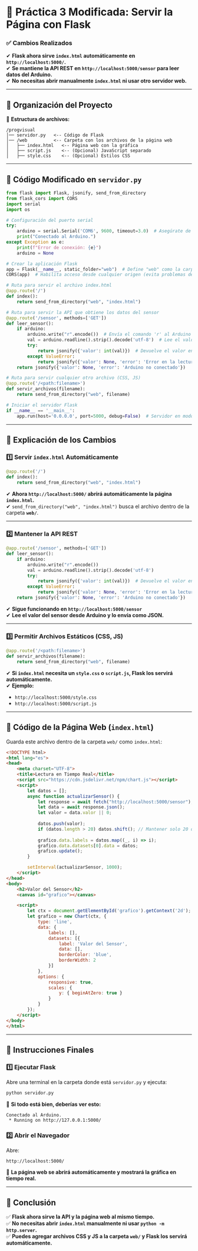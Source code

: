 # **🔧 Práctica 3 Modificada: Servir la Página con Flask**
### **✅ Cambios Realizados**
✔ **Flask ahora sirve `index.html` automáticamente en `http://localhost:5000/`.**  
✔ **Se mantiene la API REST en `http://localhost:5000/sensor` para leer datos del Arduino.**  
✔ **No necesitas abrir manualmente `index.html` ni usar otro servidor web.**

---

## **📂 Organización del Proyecto**
📁 **Estructura de archivos:**
```
/progvisual
│── servidor.py   <-- Código de Flask
│── /web          <-- Carpeta con los archivos de la página web
│   ├── index.html   <-- Página web con la gráfica
│   ├── script.js    <-- (Opcional) JavaScript separado
│   ├── style.css    <-- (Opcional) Estilos CSS
```

---

## **📌 Código Modificado en `servidor.py`**
```python
from flask import Flask, jsonify, send_from_directory
from flask_cors import CORS
import serial
import os

# Configuración del puerto serial
try:
    arduino = serial.Serial('COM6', 9600, timeout=3.0)  # Asegúrate de cambiar el puerto según tu sistema
    print("Conectado al Arduino.")
except Exception as e:
    print(f"Error de conexión: {e}")
    arduino = None

# Crear la aplicación Flask
app = Flask(__name__, static_folder="web")  # Define "web" como la carpeta de archivos estáticos
CORS(app)  # Habilita acceso desde cualquier origen (evita problemas de CORS)

# Ruta para servir el archivo index.html
@app.route('/')
def index():
    return send_from_directory("web", "index.html")

# Ruta para servir la API que obtiene los datos del sensor
@app.route('/sensor', methods=['GET'])
def leer_sensor():
    if arduino:
        arduino.write("r".encode())  # Envía el comando 'r' al Arduino
        val = arduino.readline().strip().decode('utf-8')  # Lee el valor del sensor
        try:
            return jsonify({'valor': int(val)})  # Devuelve el valor en formato JSON
        except ValueError:
            return jsonify({'valor': None, 'error': 'Error en la lectura'})
    return jsonify({'valor': None, 'error': 'Arduino no conectado'})

# Ruta para servir cualquier otro archivo (CSS, JS)
@app.route('/<path:filename>')
def servir_archivos(filename):
    return send_from_directory("web", filename)

# Iniciar el servidor Flask
if __name__ == '__main__':
    app.run(host='0.0.0.0', port=5000, debug=False)  # Servidor en modo producción
```

---

## **📜 Explicación de los Cambios**
### **1️⃣ Servir `index.html` Automáticamente**
```python
@app.route('/')
def index():
    return send_from_directory("web", "index.html")
```
✔ **Ahora `http://localhost:5000/` abrirá automáticamente la página `index.html`.**  
✔ `send_from_directory("web", "index.html")` busca el archivo dentro de la carpeta **`web/`**.

---

### **2️⃣ Mantener la API REST**
```python
@app.route('/sensor', methods=['GET'])
def leer_sensor():
    if arduino:
        arduino.write("r".encode())
        val = arduino.readline().strip().decode('utf-8')
        try:
            return jsonify({'valor': int(val)})  # Devuelve el valor en JSON
        except ValueError:
            return jsonify({'valor': None, 'error': 'Error en la lectura'})
    return jsonify({'valor': None, 'error': 'Arduino no conectado'})
```
✔ **Sigue funcionando en `http://localhost:5000/sensor`**  
✔ **Lee el valor del sensor desde Arduino y lo envía como JSON.**

---

### **3️⃣ Permitir Archivos Estáticos (CSS, JS)**
```python
@app.route('/<path:filename>')
def servir_archivos(filename):
    return send_from_directory("web", filename)
```
✔ **Si `index.html` necesita un `style.css` o `script.js`, Flask los servirá automáticamente.**  
✔ **Ejemplo:**  
   - `http://localhost:5000/style.css`  
   - `http://localhost:5000/script.js`

---

## **📌 Código de la Página Web (`index.html`)**
Guarda este archivo dentro de la carpeta `web/` como `index.html`:

```html
<!DOCTYPE html>
<html lang="es">
<head>
    <meta charset="UTF-8">
    <title>Lectura en Tiempo Real</title>
    <script src="https://cdn.jsdelivr.net/npm/chart.js"></script>
    <script>
        let datos = [];
        async function actualizarSensor() {
            let response = await fetch("http://localhost:5000/sensor");
            let data = await response.json();
            let valor = data.valor || 0;
            
            datos.push(valor);
            if (datos.length > 20) datos.shift(); // Mantener solo 20 datos en pantalla
            
            grafico.data.labels = datos.map((_, i) => i);
            grafico.data.datasets[0].data = datos;
            grafico.update();
        }

        setInterval(actualizarSensor, 1000);
    </script>
</head>
<body>
    <h2>Valor del Sensor</h2>
    <canvas id="grafico"></canvas>

    <script>
        let ctx = document.getElementById('grafico').getContext('2d');
        let grafico = new Chart(ctx, {
            type: 'line',
            data: {
                labels: [],
                datasets: [{
                    label: 'Valor del Sensor',
                    data: [],
                    borderColor: 'blue',
                    borderWidth: 2
                }]
            },
            options: {
                responsive: true,
                scales: {
                    y: { beginAtZero: true }
                }
            }
        });
    </script>
</body>
</html>
```

---

## **📌 Instrucciones Finales**
### **1️⃣ Ejecutar Flask**
Abre una terminal en la carpeta donde está `servidor.py` y ejecuta:
```sh
python servidor.py
```
📌 **Si todo está bien, deberías ver esto:**
```
Conectado al Arduino.
 * Running on http://127.0.0.1:5000/
```

### **2️⃣ Abrir el Navegador**
Abre:
```
http://localhost:5000/
```
📌 **La página web se abrirá automáticamente y mostrará la gráfica en tiempo real.**

---

## **🎯 Conclusión**
✅ **Flask ahora sirve la API y la página web al mismo tiempo.**  
✅ **No necesitas abrir `index.html` manualmente ni usar `python -m http.server`.**  
✅ **Puedes agregar archivos CSS y JS a la carpeta `web/` y Flask los servirá automáticamente.**  
